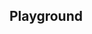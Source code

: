 <script setup>
import SwaggerUI from "@/swagger/view/SwaggerUI.vue"

import baseAllAbsWithQueryJson from "@/swagger/json/records/solr/all-record-permit-with-query.json";
import contactAllAbsWithQueryJson from "@/swagger/json/contact/solr/all-record-permit-with-query.json";

import baseAllAbsPermitJson from "@/swagger/json/records/solr/all-record-permit.json";
import contactAllAbsPermitJson from "@/swagger/json/contact/solr/all-record-permit.json";

import baseAllAbsPermitWithCountryJson from "@/swagger/json/records/solr/all-record-with-country.json";
import contactAllAbsPermitWithCountryJson from "@/swagger/json/contact/solr/all-record-with-country.json";

import baseAllAbsPermitWithRegionJson from "@/swagger/json/records/solr/all-record-with-region.json";
import contactAllAbsPermitWithRegionJson from "@/swagger/json/contact/solr/all-record-with-region.json";

import baseAllAbsPermitWithSubFiltersJson from "@/swagger/json/records/solr/all-record-with-subfilters.json";
import contactAllAbsPermitWithSubFiltersJson from "@/swagger/json/contact/solr/all-record-with-subfilters.json";

function mergeJson(base, specific) {
  const merged = JSON.parse(JSON.stringify(base));
  merged.paths["/index"].get.parameters[0].schema.example = specific.example;
  return merged;
}

import { mergeSwaggerWithBase, deepClone } from "@/utils"

const swaggerSpecs = [
  { json: mergeSwaggerWithBase(deepClone(baseJson), contactAllRecordsJson, ['paths']) ,protected: false },
  { json: mergeSwaggerWithBase(deepClone(baseJson), contactAllRecordsWithCountryJson, ['paths']) ,protected: false },
  { json: mergeSwaggerWithBase(deepClone(baseJson), contactAllRecordsWithQueryJson, ['paths']) ,protected: false },
  { json: mergeSwaggerWithBase(deepClone(baseJson), contactAllRecordsWithRegionJson, ['paths']), protected: false },
  { json: mergeSwaggerWithBase(deepClone(baseJson), contactAllRecordsWithSubFiltersJson, ["paths"]), protected: false },
];
</script>

<!--@include: @/../components/records/solr.md-->

## Playground

<SwaggerUI :swaggerSpecs="swaggerSpecs"/>
